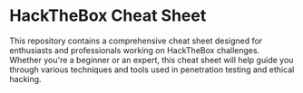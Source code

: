 # HackTheBox Cheat Sheet
This repository contains a comprehensive cheat sheet designed for enthusiasts and professionals working on HackTheBox challenges.  
Whether you're a beginner or an expert, this cheat sheet will help guide you through various techniques and tools used in penetration testing and ethical hacking.
